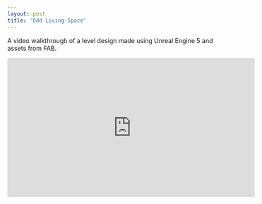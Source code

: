 ```yaml
---
layout: post
title: 'Odd Living Space'
---
```


A video walkthrough of a level design made using Unreal Engine 5 and assets from FAB.

<iframe width="560" height="315" src="https://www.youtube.com/embed/iKZlGbB5BTM?si=jea1h5GTrDcK8V9S" title="YouTube video player" frameborder="0" allow="accelerometer; autoplay; clipboard-write; encrypted-media; gyroscope; picture-in-picture; web-share" referrerpolicy="strict-origin-when-cross-origin" allowfullscreen></iframe>
